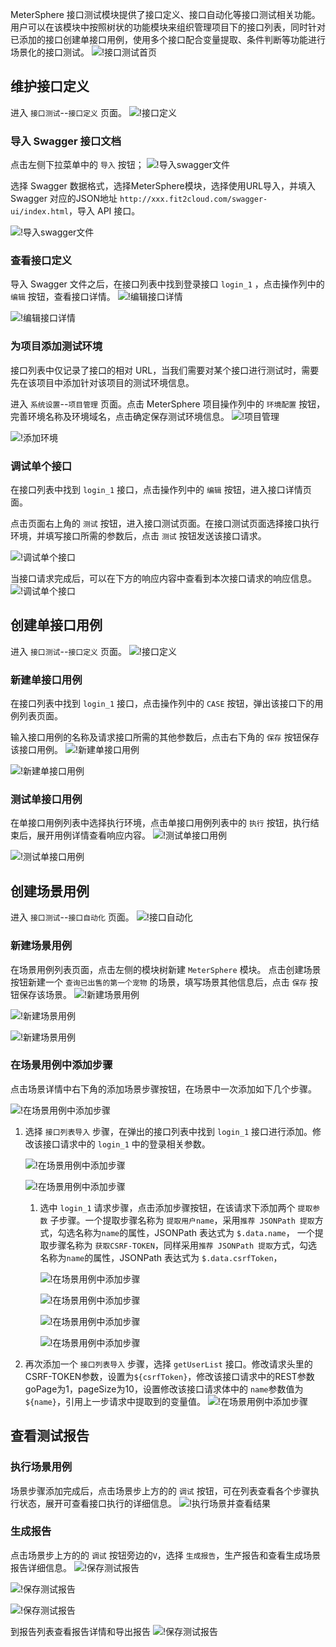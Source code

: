MeterSphere 接口测试模块提供了接口定义、接口自动化等接口测试相关功能。
用户可以在该模块中按照树状的功能模块来组织管理项目下的接口列表，同时针对已添加的接口创建单接口用例，使用多个接口配合变量提取、条件判断等功能进行场景化的接口测试。
![!接口测试首页](../../img/api/接口测试首页.png)

## 维护接口定义

进入 `接口测试`--`接口定义` 页面。
![!接口定义](../img/api/接口定义.png)

### 导入 Swagger 接口文档

点击左侧下拉菜单中的 `导入` 按钮；
![!导入swagger文件](../img/api/导入swagger文件1.png)

选择 Swagger 数据格式，选择MeterSphere模块，选择使用URL导入，并填入 Swagger 对应的JSON地址 `http://xxx.fit2cloud.com/swagger-ui/index.html`，导入 API 接口。

![!导入swagger文件](../img/api/导入swagger文件2.png)

### 查看接口定义

导入 Swagger 文件之后，在接口列表中找到登录接口 `login_1` ，点击操作列中的 `编辑` 按钮，查看接口详情。
![!编辑接口详情](../img/api/编辑接口详情1.png)

![!编辑接口详情](../img/api/编辑接口详情2.png)


### 为项目添加测试环境

接口列表中仅记录了接口的相对 URL，当我们需要对某个接口进行测试时，需要先在该项目中添加针对该项目的测试环境信息。

进入 `系统设置`--`项目管理` 页面。点击 MeterSphere 项目操作列中的 `环境配置` 按钮，完善环境名称及环境域名，点击确定保存测试环境信息。
![!项目管理](../img/system_management/项目管理.png)

![!添加环境](../img/system_management/添加环境2.png)

### 调试单个接口

在接口列表中找到 `login_1` 接口，点击操作列中的 `编辑` 按钮，进入接口详情页面。

点击页面右上角的 `测试` 按钮，进入接口测试页面。在接口测试页面选择接口执行环境，并填写接口所需的参数后，点击 `测试` 按钮发送该接口请求。

![!调试单个接口](../img/api/调试单个接口2.png)

当接口请求完成后，可以在下方的响应内容中查看到本次接口请求的响应信息。
![!调试单个接口](../img/api/调试单个接口3.png)

## 创建单接口用例

进入 `接口测试`--`接口定义` 页面。
![!接口定义](../img/api/接口定义.png)

### 新建单接口用例

在接口列表中找到 `login_1` 接口，点击操作列中的 `CASE` 按钮，弹出该接口下的用例列表页面。

输入接口用例的名称及请求接口所需的其他参数后，点击右下角的 `保存` 按钮保存该接口用例。
![!新建单接口用例](../img/api/新建单接口用例1.png)

![!新建单接口用例](../img/api/新建单接口用例2.png)

### 测试单接口用例

在单接口用例列表中选择执行环境，点击单接口用例列表中的 `执行` 按钮，执行结束后，展开用例详情查看响应内容。
![!测试单接口用例](../img/api/测试单接口用例1.png)

![!测试单接口用例](../img/api/测试单接口用例2.png)

## 创建场景用例

进入 `接口测试`--`接口自动化` 页面。
![!接口自动化](../img/api/接口自动化.png)

### 新建场景用例

在场景用例列表页面，点击左侧的模块树新建 `MeterSphere` 模块。
点击创建场景按钮新建一个 `查询已出售的第一个宠物` 的场景，填写场景其他信息后，点击 `保存` 按钮保存该场景。
![!新建场景用例](../img/api/新建场景用例1.png)

![!新建场景用例](../img/api/新建场景用例2.png)

![!新建场景用例](../img/api/新建场景用例3.png)


### 在场景用例中添加步骤

点击场景详情中右下角的添加场景步骤按钮，在场景中一次添加如下几个步骤。

![!在场景用例中添加步骤](../img/api/在场景用例中添加步骤1.png)

1. 选择 `接口列表导入` 步骤，在弹出的接口列表中找到 `login_1` 接口进行添加。修改该接口请求中的 `login_1` 中的登录相关参数。
  
    ![!在场景用例中添加步骤](../img/api/在场景用例中添加步骤2.png)
    
    ![!在场景用例中添加步骤](../img/api/在场景用例中添加步骤3.png)
    
    1. 选中 `login_1` 请求步骤，点击添加步骤按钮，在该请求下添加两个 `提取参数` 子步骤。一个提取步骤名称为 `提取用户name`，采用`推荐 JSONPath 提取`方式，勾选名称为`name`的属性，JSONPath 表达式为 `$.data.name`，
    一个提取步骤名称为 `获取CSRF-TOKEN`，同样采用`推荐 JSONPath 提取`方式，勾选名称为`name`的属性，JSONPath 表达式为 `$.data.csrfToken`，
    
       ![!在场景用例中添加步骤](../img/api/在场景用例中添加步骤4.png)
    
       ![!在场景用例中添加步骤](../img/api/在场景用例中添加步骤5.png)

       ![!在场景用例中添加步骤](../img/api/在场景用例中添加步骤6.png)

       ![!在场景用例中添加步骤](../img/api/在场景用例中添加步骤7.png)
    
2. 再次添加一个 `接口列表导入` 步骤，选择 `getUserList` 接口。修改请求头里的CSRF-TOKEN参数，设置为`${csrfToken}`，修改该接口请求中的REST参数goPage为1，pageSize为10，设置修改该接口请求体中的 `name`参数值为 `${name}`，引用上一步请求中提取到的变量值。
  ![!在场景用例中添加步骤](../img/api/在场景用例中添加步骤8.png)


## 查看测试报告

### 执行场景用例

场景步骤添加完成后，点击场景步上方的的 `调试` 按钮，可在列表查看各个步骤执行状态，展开可查看接口执行的详细信息。
![!执行场景并查看结果](../img/api/调试场景.png)

### 生成报告
点击场景步上方的的 `调试` 按钮旁边的`V`，选择 `生成报告`，生产报告和查看生成场景报告详细信息。
![!保存测试报告](../img/api/生成报告1.png)

![!保存测试报告](../img/api/生成报告2.png)

![!保存测试报告](../img/api/生成报告3.png)

到报告列表查看报告详情和导出报告
![!保存测试报告](../img/api/生成报告4.png)
